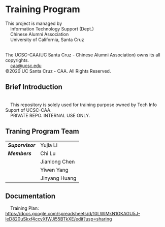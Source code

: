 # Training Program

This project is managed by
<br/>&nbsp;&nbsp;&nbsp;&nbsp;Information Technology Support (Dept.)
<br/>&nbsp;&nbsp;&nbsp;&nbsp;Chinese Alumni Association
<br/>&nbsp;&nbsp;&nbsp;&nbsp;University of California, Santa Cruz

<br/>The UCSC-CAA(UC Santa Cruz - Chinese Alumni Association) owns its all copyrights.
<br/>&nbsp;&nbsp;&nbsp;&nbsp;caa@ucsc.edu
<br/>©2020 UC Santa Cruz - CAA. All Rights Reserved.

## Brief Introduction

<br/>&nbsp;&nbsp;&nbsp;&nbsp;This repository is solely used for training purpose owned by Tech Info Suport of UCSC-CAA.
<br/>&nbsp;&nbsp;&nbsp;&nbsp;PRIVATE REPO. INTERNAL USE ONLY.

## Traning Program Team

|                            |                            |
|----------------------------|----------------------------|
| ***Suporvisor   <br/>***   | Yujia Li                   |
| ***Members***              | Chi Lu                     |
|                            | Jianlong Chen              |
|                            | Yiwen Yang                 |
|                            | Jinyang Huang              |

## Documentation
 
&nbsp;&nbsp;&nbsp;&nbsp;Training Plan: https://docs.google.com/spreadsheets/d/10LWIMkN1GKAGU5J-leD820uSkxf4ccyXfWJi55BTkXE/edit?usp=sharing
